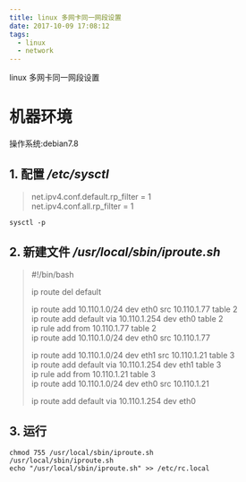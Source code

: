 ```yaml
---
title: linux 多网卡同一网段设置
date: 2017-10-09 17:08:12
tags:
  - linux
  - network
---
```


linux 多网卡同一网段设置

<!-- more -->

# 机器环境

操作系统:debian7.8

## 1. 配置 */etc/sysctl*

> net.ipv4.conf.default.rp_filter = 1  
> net.ipv4.conf.all.rp_filter = 1  
```
sysctl -p
```

## 2. 新建文件 */usr/local/sbin/iproute.sh*

> \#!/bin/bash
> <br>
>  
> ip route del default
> <br>
>  
> ip route add 10.110.1.0/24 dev eth0 src 10.110.1.77 table 2  
> ip route add default via 10.110.1.254 dev eth0 table 2  
> ip rule add from 10.110.1.77 table 2  
> ip route add 10.110.1.0/24 dev eth0 src 10.110.1.77
> <br />
>  
> ip route add 10.110.1.0/24 dev eth1 src 10.110.1.21 table 3  
> ip route add default via 10.110.1.254 dev eth1 table 3  
> ip rule add from 10.110.1.21 table 3  
> ip route add 10.110.1.0/24 dev eth0 src 10.110.1.21
> <br />
>  
> ip route add default via 10.110.1.254 dev eth0

## 3. 运行

```
chmod 755 /usr/local/sbin/iproute.sh
/usr/local/sbin/iproute.sh
echo "/usr/local/sbin/iproute.sh" >> /etc/rc.local
```